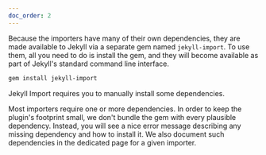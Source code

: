 ```yaml
---
doc_order: 2
---
```


Because the importers have many of their own dependencies, they are made
available to Jekyll via a separate gem named `jekyll-import`. To use them, all
you need to do is install the gem, and they will become available as part of
Jekyll's standard command line interface.

```bash
gem install jekyll-import
```
<div class="note warning" markdown="1">
  Jekyll Import requires you to manually install some dependencies.

  Most importers require one or more dependencies. In order to keep the plugin's
  footprint small, we don't bundle the gem with every plausible dependency.
  Instead, you will see a nice error message describing any missing dependency
  and how to install it. We also document such dependencies in the dedicated
  page for a given importer.
</div>
